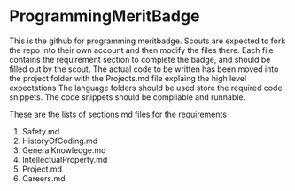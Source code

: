 # ProgrammingMeritBadge
This is the github for programming meritbadge. Scouts are expected to fork the repo into their own account and then modify the files there.
Each file contains the requirement section to complete the badge, and should be filled out by the scout.
The actual code to be written has been moved into the project folder with the Projects.md file explaing the high level expectations
The language folders should be used store the required code snippets. The code snippets should be compliable and runnable.

These are the lists of sections md files for the requirements
1. Safety.md
2. HistoryOfCoding.md
3. GeneralKnowledge.md
4. IntellectualProperty.md
5. Project.md
6. Careers.md
